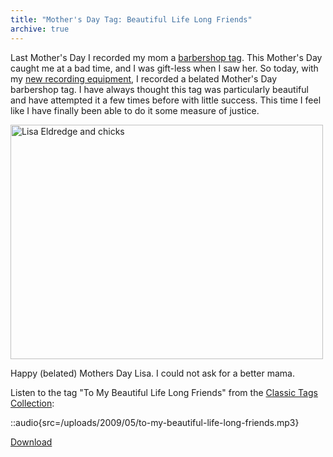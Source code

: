 ```yaml
---
title: "Mother's Day Tag: Beautiful Life Long Friends"
archive: true
---
```


Last Mother's Day I recorded my mom a [barbershop tag](/blog/barbershop-multi-track-mothers-day-gift/). This Mother's Day caught me at a bad time, and I was gift-less when I saw her. So today, with my [new recording equipment](/blog/in-dixie-land-where-i-was-born/), I recorded a belated Mother's Day barbershop tag. I have always thought this tag was particularly beautiful and have attempted it a few times before with little success. This time I feel like I have finally been able to do it some measure of justice.

<a href="/uploads/2009/05/1.jpg"><img src="/uploads/2009/05/1-500x375.jpg" alt="Lisa Eldredge and chicks" title="Lisa Eldredge and chicks" width="500" height="375" class="alignright size-large wp-image-507" /></a>

 Happy (belated) Mothers Day Lisa. I could not ask for a better mama.

Listen to the tag "To My Beautiful Life Long Friends" from the [Classic Tags Collection](http://illinistatesmen.org/files/classic_tags.pdf):

::audio{src=/uploads/2009/05/to-my-beautiful-life-long-friends.mp3}

[Download](/uploads/2009/05/to-my-beautiful-life-long-friends.mp3)
